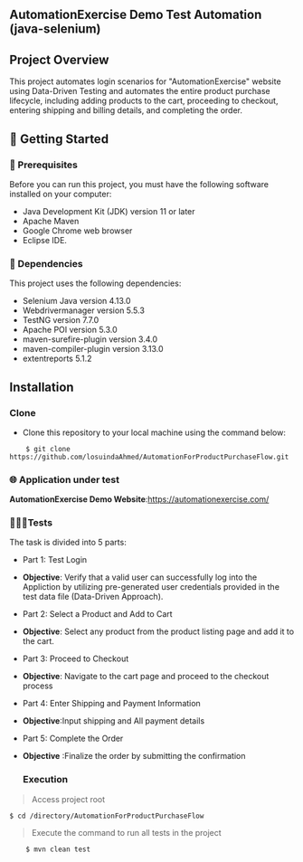 ## AutomationExercise Demo Test Automation (java-selenium) 
## Project Overview
This project automates login scenarios for "AutomationExercise" website using Data-Driven Testing and automates the entire product purchase lifecycle,
including adding products to the cart, proceeding to checkout, entering shipping and billing details, and completing the order.
## 🚀 Getting Started

### 🚧 Prerequisites
Before you can run this project, you must have the following software installed on your computer:

- Java Development Kit (JDK) version 11 or later
- Apache Maven
- Google Chrome web browser
- Eclipse IDE.

### 🔗 Dependencies

This project uses the following dependencies:

- Selenium Java version 4.13.0
- Webdrivermanager version 5.5.3
- TestNG version 7.7.0
- Apache POI version 5.3.0
- maven-surefire-plugin version 3.4.0
- maven-compiler-plugin version 3.13.0
- extentreports 5.1.2
  
## Installation
### Clone

- Clone this repository to your local machine using the command below:
```
	$ git clone https://github.com/losuindaAhmed/AutomationForProductPurchaseFlow.git
```
### 🌐 Application under test
**AutomationExercise Demo Website**:https://automationexercise.com/

 ### 👨🏼‍🔬Tests 
 The task is divided into 5 parts:
 - Part 1: Test Login
 - **Objective**: Verify that a valid user can successfully log into the Appliction by utilizing pre-generated
user credentials provided in the test data file (Data-Driven Approach).
 - Part 2: Select a Product and Add to Cart
- **Objective**: Select any product from the product listing page and add it to the cart.
-  Part 3: Proceed to Checkout
- **Objective**: Navigate to the cart page and proceed to the checkout process
- Part 4: Enter Shipping and Payment Information
- **Objective**:Input shipping and All payment details
 -  Part 5: Complete the Order
- **Objective** :Finalize the order by submitting the confirmation
  
  ### Execution

> Access project root

	$ cd /directory/AutomationForProductPurchaseFlow

 
 > Execute the command to run all tests in the project

```
	$ mvn clean test




